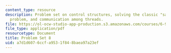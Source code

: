 ```yaml
---
content_type: resource
description: Problem set on control structures, solving the classic "same fringe"
  problem, and communication among threads.
file: https://ol-ocw-studio-app-production.s3.amazonaws.com/courses/6-945-adventures-in-advanced-symbolic-programming-spring-2009/a7d1d6076ccfa9531f848baea97a23ef_MIT6_945s09_assn08.pdf
file_type: application/pdf
resourcetype: Document
title: Problem Set 8
uid: a7d1d607-6ccf-a953-1f84-8baea97a23ef
---
```

